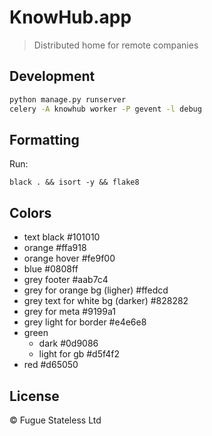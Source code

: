 # KnowHub.app

> Distributed home for remote companies

## Development

```sh
python manage.py runserver
celery -A knowhub worker -P gevent -l debug
```

## Formatting

Run:
```
black . && isort -y && flake8
```

## Colors

* text black #101010
* orange #ffa918
* orange hover #fe9f00
* blue #0808ff
* grey footer #aab7c4
* grey for orange bg (ligher) #ffedcd
* grey text for white bg (darker) #828282
* grey for meta #9199a1
* grey light for border #e4e6e8
* green
  * dark #0d9086
  * light for gb #d5f4f2
* red #d65050

## License

© Fugue Stateless Ltd
